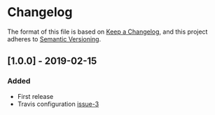 # Changelog

The format of this file is based on [Keep a Changelog](https://keepachangelog.com/en/1.0.0/),
and this project adheres to [Semantic Versioning](https://semver.org/spec/v2.0.0.html).

## [1.0.0] - 2019-02-15

### Added

- First release
- Travis configuration [issue-3](https://github.com/impatienttraveller/json-tools/issues/3)

[unreleased]: https://github.com/olivierlacan/impatienttraveller/json-tools/v1.0.0...HEAD
